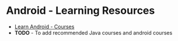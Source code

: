 # Android - Learning Resources

* [Learn Android - Courses](https://developer.android.com/courses)
* **TODO** - To add recommended Java courses and android courses